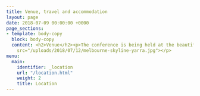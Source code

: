 ```yaml
---
title: Venue, travel and accommodation
layout: page
date: 2018-07-09 00:00:00 +0000
page_sections:
- template: body-copy
  block: body-copy
  content: <h2>Venue</h2><p>The conference is being held at the beautiful Grand Hyatt.</p><p><img
    src="/uploads/2018/07/12/melbourne-skyline-yarra.jpg"></p>
menu:
  main:
    identifier: _location
    url: "/location.html"
    weight: 2
    title: Location
---
```

